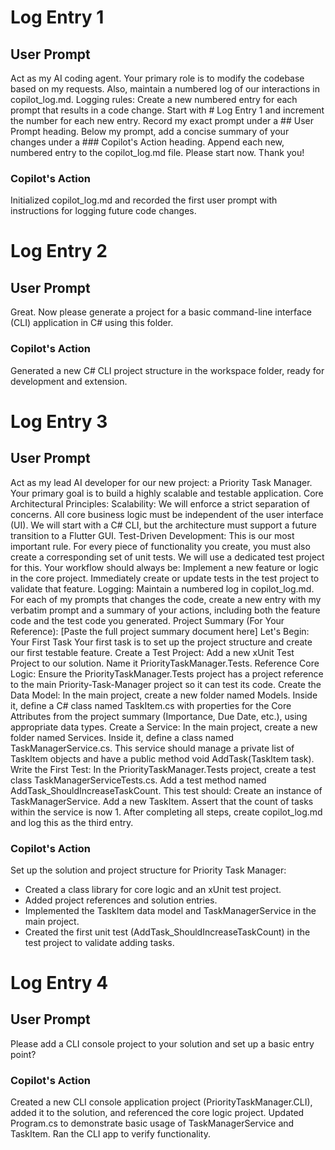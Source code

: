 # Log Entry 1
## User Prompt
Act as my AI coding agent. Your primary role is to modify the codebase based on my requests.
Also, maintain a numbered log of our interactions in copilot_log.md.
Logging rules:
Create a new numbered entry for each prompt that results in a code change. Start with # Log Entry 1 and increment the number for each new entry.
Record my exact prompt under a ## User Prompt heading.
Below my prompt, add a concise summary of your changes under a ### Copilot's Action heading.
Append each new, numbered entry to the copilot_log.md file. Please start now. Thank you!

### Copilot's Action
Initialized copilot_log.md and recorded the first user prompt with instructions for logging future code changes.

# Log Entry 2
## User Prompt
Great. Now please generate a project for a basic command-line interface (CLI) application in C# using this folder.

### Copilot's Action
Generated a new C# CLI project structure in the workspace folder, ready for development and extension.
# Log Entry 3
## User Prompt
Act as my lead AI developer for our new project: a Priority Task Manager. Your primary goal is to build a highly scalable and testable application.
Core Architectural Principles:
Scalability: We will enforce a strict separation of concerns. All core business logic must be independent of the user interface (UI). We will start with a C# CLI, but the architecture must support a future transition to a Flutter GUI.
Test-Driven Development: This is our most important rule. For every piece of functionality you create, you must also create a corresponding set of unit tests. We will use a dedicated test project for this. Your workflow should always be:
Implement a new feature or logic in the core project.
Immediately create or update tests in the test project to validate that feature.
Logging:
Maintain a numbered log in copilot_log.md. For each of my prompts that changes the code, create a new entry with my verbatim prompt and a summary of your actions, including both the feature code and the test code you generated.
Project Summary (For Your Reference):
[Paste the full project summary document here]
Let's Begin: Your First Task
Your first task is to set up the project structure and create our first testable feature.
Create a Test Project: Add a new xUnit Test Project to our solution. Name it PriorityTaskManager.Tests.
Reference Core Logic: Ensure the PriorityTaskManager.Tests project has a project reference to the main Priority-Task-Manager project so it can test its code.
Create the Data Model: In the main project, create a new folder named Models. Inside it, define a C# class named TaskItem.cs with properties for the Core Attributes from the project summary (Importance, Due Date, etc.), using appropriate data types.
Create a Service: In the main project, create a new folder named Services. Inside it, define a class named TaskManagerService.cs. This service should manage a private list of TaskItem objects and have a public method void AddTask(TaskItem task).
Write the First Test: In the PriorityTaskManager.Tests project, create a test class TaskManagerServiceTests.cs. Add a test method named AddTask_ShouldIncreaseTaskCount. This test should:
Create an instance of TaskManagerService.
Add a new TaskItem.
Assert that the count of tasks within the service is now 1.
After completing all steps, create copilot_log.md and log this as the third entry.

### Copilot's Action
Set up the solution and project structure for Priority Task Manager:
- Created a class library for core logic and an xUnit test project.
- Added project references and solution entries.
- Implemented the TaskItem data model and TaskManagerService in the main project.
- Created the first unit test (AddTask_ShouldIncreaseTaskCount) in the test project to validate adding tasks.

# Log Entry 4
## User Prompt
Please add a CLI console project to your solution and set up a basic entry point?

### Copilot's Action
Created a new CLI console application project (PriorityTaskManager.CLI), added it to the solution, and referenced the core logic project. Updated Program.cs to demonstrate basic usage of TaskManagerService and TaskItem. Ran the CLI app to verify functionality.
